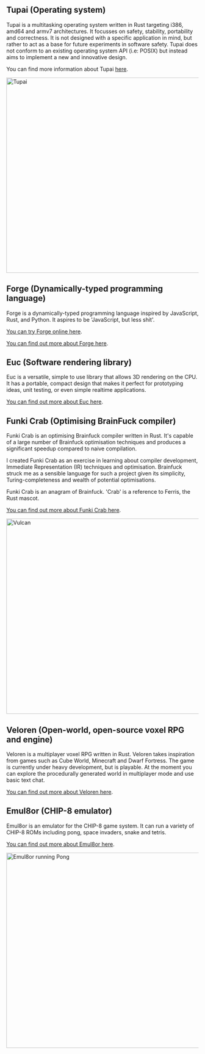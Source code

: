 ## Tupai (Operating system)

Tupai is a multitasking operating system written in Rust targeting i386, amd64 and armv7 architectures. It focusses on safety, stability, portability and correctness. It is not designed with a specific application in mind, but rather to act as a base for future experiments in software safety. Tupai does not conform to an existing operating system API (i.e: POSIX) but instead aims to implement a new and innovative design.

You can find more information about Tupai [here](https://www.github.com/tupai-os/).

<p>
<img alt="Tupai" width="512" src="https://raw.github.com/tupai-os/assets/master/logo/tupai-cover.png">
</p>

## Forge (Dynamically-typed programming language)

Forge is a dynamically-typed programming language inspired by JavaScript, Rust, and Python. It aspires to be 'JavaScript, but less shit'.

[You can try Forge online here](https://forge.jsbarretto.com).

[You can find out more about Forge here](https://www.github.com/zesterer/forge/).

## Euc (Software rendering library)

Euc is a versatile, simple to use library that allows 3D rendering on the CPU.
It has a portable, compact design that makes it perfect for prototyping ideas, unit testing, or even simple realtime applications.

[You can find out more about Euc here](https://www.github.com/zesterer/euc/).

## Funki Crab (Optimising BrainFuck compiler)

Funki Crab is an optimising Brainfuck compiler written in Rust.
It's capable of a large number of Brainfuck optimisation techniques and produces a significant speedup compared to naive compilation.

I created Funki Crab as an exercise in learning about compiler development, Immediate Representation (IR) techniques and optimisation.
Brainfuck struck me as a sensible language for such a project given its simplicity, Turing-completeness and wealth of potential optimisations.

Funki Crab is an anagram of Brainfuck. 'Crab' is a reference to Ferris, the Rust mascot.

[You can find out more about Funki Crab here](https://www.github.com/zesterer/funkicrab/).

<p>
<img alt="Vulcan" width="512" src="https://github.com/zesterer/vulcan/raw/master/misc/screenshot.png">
</p>

## Veloren (Open-world, open-source voxel RPG and engine)

Veloren is a multiplayer voxel RPG written in Rust. Veloren takes inspiration from games such as Cube World, Minecraft and Dwarf Fortress.
The game is currently under heavy development, but is playable.
At the moment you can explore the procedurally generated world in multiplayer mode and use basic text chat.

[You can find out more about Veloren here](https://www.github.com/veloren/game/).

## Emul8or (CHIP-8 emulator)

Emul8or is an emulator for the CHIP-8 game system. It can run a variety of CHIP-8 ROMs including pong, space invaders, snake and tetris.

[You can find out more about Emul8or here](https://www.github.com/zesterer/emul8or/).

<p>
<img alt="Emul8or running Pong" width="512" src="https://github.com/zesterer/emul8or/raw/master/doc/pong-chip8.png">
</p>
